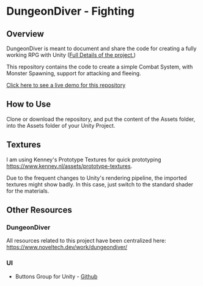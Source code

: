 # DungeonDiver - Fighting

## Overview 
DungeonDiver is meant to document and share the code for creating a fully working RPG with Unity ([Full Details of the project.](https://www.noveltech.dev/dungeondiver_making-game-unity/))

This repository contains the code to create a simple Combat System, with Monster Spawning, support for attacking and fleeing. <!--A complete write up for this part of the project is available at [this link.](https://www.noveltech.dev/dungeondiver_creating-walls/)-->

[Click here to see a live demo for this repository](https://wally869.github.io/DungeonDiver-5-Fighting/)


## How to Use

Clone or download the repository, and put the content of the Assets folder, into the Assets folder of your Unity Project.  

<!--Then read [this short article](https://www.noveltech.dev/dungeondiver_creating-walls/) to learn how to use it. -->

## Textures

I am using Kenney's Prototype Textures for quick prototyping https://www.kenney.nl/assets/prototype-textures.

Due to the frequent changes to Unity's rendering pipeline, the imported textures might show badly. In this case, just switch to the standard shader for the materials.

## Other Resources

### DungeonDiver
All resources related to this project have been centralized here: https://www.noveltech.dev/work/dungeondiver/

### UI
- Buttons Group for Unity - [Github](https://github.com/Wally869/Buttons-Group-Unity)
<!--[Article](placeholder) -->

